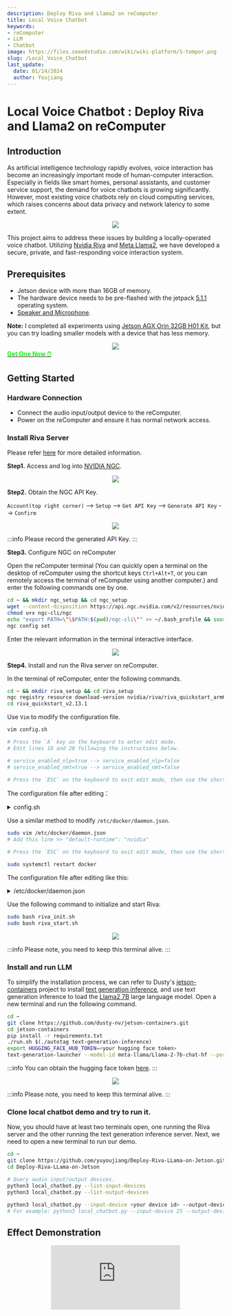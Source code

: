 ```yaml
---
description: Deploy Riva and Llama2 on reComputer
title: Local Voice Chatbot
keywords:
- reComputer
- LLM
- Chatbot
image: https://files.seeedstudio.com/wiki/wiki-platform/S-tempor.png
slug: /Local_Voice_Chatbot
last_update:
  date: 01/14/2024
  author: Youjiang
---
```



# Local Voice Chatbot : Deploy Riva and Llama2 on reComputer

## Introduction

As artificial intelligence technology rapidly evolves, voice interaction has become an increasingly important mode of human-computer interaction. Especially in fields like smart homes, personal assistants, and customer service support, the demand for voice chatbots is growing significantly. However, most existing voice chatbots rely on cloud computing services, which raises concerns about data privacy and network latency to some extent.

<div align="center">
    <img width={800} 
     src="https://files.seeedstudio.com/wiki/reComputer/Application/Local_Voice_Chatbot/workflow.png" />
</div>

This project aims to address these issues by building a locally-operated voice chatbot. Utilizing [Nvidia Riva](https://docs.nvidia.com/deeplearning/riva/user-guide/docs/quick-start-guide.html) and [Meta Llama2](https://huggingface.co/meta-llama), we have developed a secure, private, and fast-responding voice interaction system.

## Prerequisites

- Jetson device with more than 16GB of memory.
- The hardware device needs to be pre-flashed with the jetpack [5.1.1](https://wiki.seeedstudio.com/reComputer_Intro/) operating system.
- [Speaker and Microphone](https://www.seeedstudio.com/ReSpeaker-USB-Mic-Array-p-4247.html?queryID=dd9c8d91c63781d66776771a7ee5ec01&objectID=4247&indexName=bazaar_retailer_products).

**Note:** I completed all experiments using [Jetson AGX Orin 32GB H01 Kit](https://www.seeedstudio.com/AGX-Orin-32GB-H01-Kit-p-5569.html?queryID=012e528073e90bf80afd3880f3fc2b13&objectID=5569&indexName=bazaar_retailer_products), but you can try loading smaller models with a device that has less memory.

<div align="center">
    <img width={800} 
     src="https://files.seeedstudio.com/wiki/reComputer/Application/Local_Voice_Chatbot/jetson_agx_orin.jpg" />
</div>

<div class="get_one_now_container" style={{textAlign: 'center'}}>
    <a class="get_one_now_item" href="https://www.seeedstudio.com/AGX-Orin-32GB-H01-Kit-p-5569.html?queryID=a07376a957f072a4f755e1832fa0e544&objectID=5569&indexName=bazaar_retailer_products"><strong><span><font color={'FFFFFF'} size={"4"}> Get One Now 🖱️</font></span></strong>
    </a>
</div>

## Getting Started

### Hardware Connection
- Connect the audio input/output device to the reComputer.
- Power on the reComputer and ensure it has normal network access.

### Install Riva Server
Please refer [here](https://docs.nvidia.com/deeplearning/riva/user-guide/docs/quick-start-guide.html#embedded) for more detailed information.


**Step1.**  Access and log into [NVIDIA NGC](https://catalog.ngc.nvidia.com/?filters=&orderBy=weightPopularDESC&query=).

<div align="center">
    <img width={800} 
     src="https://files.seeedstudio.com/wiki/reComputer/Application/Local_Voice_Chatbot/setup_riva_1.png" />
</div>

**Step2.** Obtain the NGC API Key.

`Account(top right corner)` --> `Setup` --> `Get API Key` --> `Generate API Key` --> `Confirm`

<div align="center">
    <img width={800} 
     src="https://files.seeedstudio.com/wiki/reComputer/Application/Local_Voice_Chatbot/setup_riva_2.png" />
</div>

:::info
Please record the generated API Key.
:::

**Step3.** Configure NGC on reComputer

Open the reComputer terminal (You can quickly open a terminal on the desktop of reComputer using the shortcut keys `Ctrl+Alt+T`, or you can remotely access the terminal of reComputer using another computer.) and enter the following commands one by one.

```sh
cd ~ && mkdir ngc_setup && cd ngc_setup
wget --content-disposition https://api.ngc.nvidia.com/v2/resources/nvidia/ngc-apps/ngc_cli/versions/3.36.0/files/ngccli_arm64.zip && unzip ngccli_arm64.zip 
chmod u+x ngc-cli/ngc
echo "export PATH=\"\$PATH:$(pwd)/ngc-cli\"" >> ~/.bash_profile && source ~/.bash_profile
ngc config set
```

Enter the relevant information in the terminal interactive interface.

<div align="center">
    <img width={800} 
     src="https://files.seeedstudio.com/wiki/reComputer/Application/Local_Voice_Chatbot/setup_riva_3.png" />
</div>

**Step4.** Install and run the Riva server on reComputer.

In the terminal of reComputer, enter the following commands.

```sh
cd ~ && mkdir riva_setup && cd riva_setup
ngc registry resource download-version nvidia/riva/riva_quickstart_arm64:2.13.1
cd riva_quickstart_v2.13.1
```

Use `Vim` to modify the configuration file.

```sh
vim config.sh

# Press the `A` key on the keyboard to enter edit mode.
# Edit lines 18 and 20 following the instructions below.

# service_enabled_nlp=true --> service_enabled_nlp=false
# service_enabled_nmt=true --> service_enabled_nmt=false

# Press the `ESC` on the keyboard to exit edit mode, then use the shortcut `Shift+Z Z` to save the edited content and close the editor.
```

The configuration file after editing：

<details>

<summary> config.sh </summary>

```sh
# Copyright (c) 2022, NVIDIA CORPORATION.  All rights reserved.
#
# NVIDIA CORPORATION and its licensors retain all intellectual property
# and proprietary rights in and to this software, related documentation
# and any modifications thereto.  Any use, reproduction, disclosure or
# distribution of this software and related documentation without an express
# license agreement from NVIDIA CORPORATION is strictly prohibited.

# GPU family of target platform. Supported values: tegra, non-tegra
riva_target_gpu_family="non-tegra"

# Name of tegra platform that is being used. Supported tegra platforms: orin, xavier
riva_tegra_platform="orin"

# Enable or Disable Riva Services
# For any language other than en-US: service_enabled_nlp must be set to false
service_enabled_asr=true
service_enabled_nlp=false
service_enabled_tts=true
service_enabled_nmt=false

# Configure translation services
# Text-to-Text translation (T2T):
# - service_enabled_nmt must be set to true
# - Uncomment desired model for source and target languages in models_nmt field
# Speech-to-Text translation (S2T):
# - service_enabled_asr, service_enabled_nmt must be set to true
# - Set language code of input speech in the asr_language_code field
# - Uncomment desired model for source and target languages in models_nmt field
# Speech-to-Speech translation (S2S):
# - service_enabled_asr, service_enabled_nmt, service_enabled_tts must be set to true
# - Set language code of input speech in the asr_language_code field
# - Uncomment desired model for source and target languages in models_nmt field
# - Set language code of output speech in the tts_language_code field

# Enable Riva Enterprise
# If enrolled in Enterprise, enable Riva Enterprise by setting configuration
# here. You must explicitly acknowledge you have read and agree to the EULA.
# RIVA_API_KEY=<ngc api key>
# RIVA_API_NGC_ORG=<ngc organization>
# RIVA_EULA=accept

# Language code to fetch ASR models of a specific language
# Supported language codes: ar-AR, en-US, en-GB, de-DE, es-ES, es-US, fr-FR, hi-IN, it-IT, ja-JP, ru-RU, ko-KR, pt-BR, zh-CN, es-en-US, ja-en-JP
# For multiple languages enter space separated language codes.
asr_language_code=("en-US")

# ASR acoustic model architecture
# Supported values are: conformer, conformer_xl (en-US + amd64 only), citrinet_1024, citrinet_256 (en-US + arm64 only), jasper (en-US + amd64 only), quartznet (en-US + amd64 only)
asr_acoustic_model=("conformer")

# ASR acoustic model architecture variant
# Supported values for the architecture are:
# conformer: unified(de-DE, ja-JP and zh-CN only), ml_cs(es-en-US only), unified_ml_cs(ja-en-JP only)
# For the default model, keep the field empty
asr_acoustic_model_variant=("")

# ASR decoder type to be used
# If you'd like to use greedy decoder for ASR instead of flashlight/os2s decoder then set the below $use_asr_greedy_decoder to true
use_asr_greedy_decoder=false

# Language code to fetch TTS models of a specific language
# Supported language codes: en-US, es-ES, it-IT, de-DE, zh-CN
# For multiple languages enter space separated language codes
tts_language_code=("en-US")

# Specify one or more GPUs to use
# specifying more than one GPU is currently an experimental feature, and may result in undefined behaviours.
gpus_to_use="device=0"

# Specify the encryption key to use to deploy models
MODEL_DEPLOY_KEY="tlt_encode"

# Locations to use for storing models artifacts
#
# If an absolute path is specified, the data will be written to that location
# Otherwise, a Docker volume will be used (default).
#
# riva_init.sh will create a `rmir` and `models` directory in the volume or
# path specified.
#
# RMIR ($riva_model_loc/rmir)
# Riva uses an intermediate representation (RMIR) for models
# that are ready to deploy but not yet fully optimized for deployment. Pretrained
# versions can be obtained from NGC (by specifying NGC models below) and will be
# downloaded to $riva_model_loc/rmir by `riva_init.sh`
#
# Custom models produced by NeMo or TLT and prepared using riva-build
# may also be copied manually to this location $(riva_model_loc/rmir).
#
# Models ($riva_model_loc/models)
# During the riva_init process, the RMIR files in $riva_model_loc/rmir
# are inspected and optimized for deployment. The optimized versions are
# stored in $riva_model_loc/models. The riva server exclusively uses these
# optimized versions.
riva_model_loc="riva-model-repo"

if [[ $riva_target_gpu_family == "tegra" ]]; then
    riva_model_loc="`pwd`/model_repository"
fi

# The default RMIRs are downloaded from NGC by default in the above $riva_rmir_loc directory
# If you'd like to skip the download from NGC and use the existing RMIRs in the $riva_rmir_loc
# then set the below $use_existing_rmirs flag to true. You can also deploy your set of custom
# RMIRs by keeping them in the riva_rmir_loc dir and use this quickstart script with the
# below flag to deploy them all together.
use_existing_rmirs=false

# Ports to expose for Riva services
riva_speech_api_port="50051"

# NGC orgs
riva_ngc_org="nvidia"
riva_ngc_team="riva"
riva_ngc_image_version="2.13.1"
riva_ngc_model_version="2.13.0"

# Pre-built models listed below will be downloaded from NGC. If models already exist in $riva-rmir
# then models can be commented out to skip download from NGC

########## ASR MODELS ##########

models_asr=()

for lang_code in ${asr_language_code[@]}; do
    modified_lang_code="${lang_code//-/_}"
    modified_lang_code=${modified_lang_code,,}

    decoder=""
    if [ "$use_asr_greedy_decoder" = true ]; then
      decoder="_gre"
    fi

    if [[ ${asr_acoustic_model_variant} != "" ]]; then
      if [[ ${asr_acoustic_model} == "conformer" && ${asr_acoustic_model_variant} != "unified" && ${asr_acoustic_model_variant} != "ml_cs" && ${asr_acoustic_model_variant} != "unified_ml_cs" ]]; then
        echo "Valid variants for Conformer are: unified, ml_cs and unified_ml_cs."
        exit 1
      elif [[ ${asr_acoustic_model} != "conformer" ]]; then
        echo "Invalid variant for ${asr_acoustic_model}."
        exit 1
      fi
      asr_acoustic_model_variant="_${asr_acoustic_model_variant}"
    fi

    if [[ ${asr_acoustic_model} == "conformer_xl" && ${lang_code} != "en-US" ]]; then
      echo "Conformer-XL acoustic model is only available for language code en-US."
      exit 1
    fi

    if [[ ${asr_acoustic_model_variant} == "_unified" && ${lang_code} != "de-DE" && ${lang_code} != "ja-JP" && ${lang_code} != "zh-CN" ]]; then
      echo "Unified Conformer acoustic model is only available for language code de-DE, ja-JP and zh-CN."
      exit 1
    fi

    if [[ ${asr_acoustic_model_variant} == "_ml_cs" && ${lang_code} != "es-en-US" ]]; then
      echo "Multilingual Code Switch Conformer acoustic model is only available for language code es-en-US."
      exit 1
    fi

    if [[ ${asr_acoustic_model_variant} == "_unified_ml_cs" && ${lang_code} != "ja-en-JP" ]]; then
      echo "Unified Multilingual Code Switch Conformer acoustic model is only available for language code ja-en-JP."
      exit 1
    fi

    if [[ $riva_target_gpu_family  == "tegra" ]]; then

      if [[ ${asr_acoustic_model} == "jasper" || \
            ${asr_acoustic_model} == "quartznet" || \
            ${asr_acoustic_model} == "conformer_xl" ]]; then
          echo "Conformer-XL, Jasper and Quartznet models are not available for arm64 architecture"
          exit 1
      fi

      if [[ ${asr_acoustic_model} == "citrinet_256" && ${lang_code} != "en-US" ]]; then
        echo "For arm64 architecture, citrinet_256 acoustic model is only available for language code en-US."
        exit 1
      fi

      models_asr+=(
      ### Streaming w/ CPU decoder, best latency configuration
          "${riva_ngc_org}/${riva_ngc_team}/models_asr_${asr_acoustic_model}${asr_acoustic_model_variant}_${modified_lang_code}_str:${riva_ngc_model_version}-${riva_target_gpu_family}-${riva_tegra_platform}"

      ### Offline w/ CPU decoder
      #    "${riva_ngc_org}/${riva_ngc_team}/rmir_asr_${asr_acoustic_model}${asr_acoustic_model_variant}_${modified_lang_code}_ofl${decoder}:${riva_ngc_model_version}"
      )
    else

      if [[ ${asr_acoustic_model} != "conformer" && \
            ${asr_acoustic_model} != "conformer_xl" && \
            ${asr_acoustic_model} != "citrinet_1024" && \
            ${asr_acoustic_model} != "jasper" && \
            ${asr_acoustic_model} != "quartznet" ]]; then
        echo "For amd64 architecture, valid acoustic models are conformer, conformer_xl, citrinet_1024, jasper and quartznet."
        exit 1
      fi

      if [[ (${asr_acoustic_model} == "jasper" || \
            ${asr_acoustic_model} == "quartznet") && \
            ${lang_code} != "en-US" ]]; then
        echo "jasper and quartznet acoustic models are only available for language code en-US."
        exit 1
      fi

      models_asr+=(
      ### Streaming w/ CPU decoder, best latency configuration
          "${riva_ngc_org}/${riva_ngc_team}/rmir_asr_${asr_acoustic_model}${asr_acoustic_model_variant}_${modified_lang_code}_str${decoder}:${riva_ngc_model_version}"

      ### Streaming w/ CPU decoder, best throughput configuration
      #    "${riva_ngc_org}/${riva_ngc_team}/rmir_asr_${asr_acoustic_model}${asr_acoustic_model_variant}_${modified_lang_code}_str_thr${decoder}:${riva_ngc_model_version}"

      ### Offline w/ CPU decoder
          "${riva_ngc_org}/${riva_ngc_team}/rmir_asr_${asr_acoustic_model}${asr_acoustic_model_variant}_${modified_lang_code}_ofl${decoder}:${riva_ngc_model_version}"
      )
    fi

    ### Punctuation model
    if [[ ${asr_acoustic_model_variant} != "_unified" && ${asr_acoustic_model_variant} != "_unified_ml_cs" ]]; then
      pnc_lang=$(echo $modified_lang_code | cut -d "_" -f 1)
      pnc_region=${modified_lang_code##*_}
      modified_lang_code=${pnc_lang}_${pnc_region}
      if [[ $riva_target_gpu_family == "tegra" ]]; then
        models_asr+=(
            "${riva_ngc_org}/${riva_ngc_team}/models_nlp_punctuation_bert_base_${modified_lang_code}:${riva_ngc_model_version}-${riva_target_gpu_family}-${riva_tegra_platform}"
        )
      else
        models_asr+=(
            "${riva_ngc_org}/${riva_ngc_team}/rmir_nlp_punctuation_bert_base_${modified_lang_code}:${riva_ngc_model_version}"
        )
      fi
    fi
done

### Speaker diarization model
models_asr+=(
#    "${riva_ngc_org}/${riva_ngc_team}/rmir_diarizer_offline:${riva_ngc_model_version}"
)

########## NLP MODELS ##########

if [[ $riva_target_gpu_family == "tegra" ]]; then
  models_nlp=(
  ### Bert base Punctuation model
      "${riva_ngc_org}/${riva_ngc_team}/models_nlp_punctuation_bert_base_en_us:${riva_ngc_model_version}-${riva_target_gpu_family}-${riva_tegra_platform}"

  ### BERT Base Intent Slot model for misty domain fine-tuned on weather, smalltalk/personality, poi/map datasets.
  #    "${riva_ngc_org}/${riva_ngc_team}/models_nlp_intent_slot_misty_bert_base:${riva_ngc_model_version}-${riva_target_gpu_family}-${riva_tegra_platform}"

  ### DistilBERT Intent Slot model for misty domain fine-tuned on weather, smalltalk/personality, poi/map datasets.
  #    "${riva_ngc_org}/${riva_ngc_team}/models_nlp_intent_slot_misty_distilbert:${riva_ngc_model_version}-${riva_target_gpu_family}-${riva_tegra_platform}"
  )
else
  models_nlp=(
  ### Bert base Punctuation model
      "${riva_ngc_org}/${riva_ngc_team}/rmir_nlp_punctuation_bert_base_en_us:${riva_ngc_model_version}"

  ### BERT base Named Entity Recognition model fine-tuned on GMB dataset with class labels LOC, PER, ORG etc.
  #    "${riva_ngc_org}/${riva_ngc_team}/rmir_nlp_named_entity_recognition_bert_base:${riva_ngc_model_version}"

  ### BERT Base Intent Slot model fine-tuned on weather dataset.
  #    "${riva_ngc_org}/${riva_ngc_team}/rmir_nlp_intent_slot_bert_base:${riva_ngc_model_version}"

  ### BERT Base Question Answering model fine-tuned on Squad v2.
  #    "${riva_ngc_org}/${riva_ngc_team}/rmir_nlp_question_answering_bert_base:${riva_ngc_model_version}"

  ### Megatron345M Question Answering model fine-tuned on Squad v2.
  #    "${riva_ngc_org}/${riva_ngc_team}/rmir_nlp_question_answering_megatron:${riva_ngc_model_version}"

  ### Bert base Text Classification model fine-tuned on 4class (weather, meteorology, personality, nomatch) domain model.
  #    "${riva_ngc_org}/${riva_ngc_team}/rmir_nlp_text_classification_bert_base:${riva_ngc_model_version}"
  )
fi

########## TTS MODELS ##########

models_tts=()

for lang_code in ${tts_language_code[@]}; do
  modified_lang_code="${lang_code//-/_}"
  modified_lang_code=${modified_lang_code,,}

  if [[ $riva_target_gpu_family == "tegra" ]]; then
    if [[ ${lang_code} == "en-US" ]]; then
      models_tts+=(
      ### These models have been trained with energy conditioning and use the International Phonetic Alphabet (IPA) for inference and training.
          "${riva_ngc_org}/${riva_ngc_team}/models_tts_fastpitch_hifigan_en_us_ipa:${riva_ngc_model_version}-${riva_target_gpu_family}-${riva_tegra_platform}"
      #    "${riva_ngc_org}/${riva_ngc_team}/models_tts_radtts_hifigan_en_us_ipa:${riva_ngc_model_version}-${riva_target_gpu_family}-${riva_tegra_platform}"

      ### This model uses the ARPABET for inference and training.
      #    "${riva_ngc_org}/${riva_ngc_team}/models_tts_fastpitch_hifigan_en_us:${riva_ngc_model_version}-${riva_target_gpu_family}-${riva_tegra_platform}"
      )
    elif [[ ${lang_code} == "zh-CN" ]]; then
      models_tts+=(
      ### This model is multi-speaker with emotion and and use the International Phonetic Alphabet (IPA) for inference and training.
          "${riva_ngc_org}/${riva_ngc_team}/models_tts_fastpitch_hifigan_zh_cn_ipa:${riva_ngc_model_version}-${riva_target_gpu_family}-${riva_tegra_platform}"
      )
    else
      ### These models are single-speaker and use the International Phonetic Alphabet (IPA) for inference and training.
      if [[ ${lang_code} != "de-DE" ]]; then
        models_tts+=(
            "${riva_ngc_org}/${riva_ngc_team}/models_tts_fastpitch_hifigan_${modified_lang_code}_f_ipa:${riva_ngc_model_version}-${riva_target_gpu_family}-${riva_tegra_platform}"
        )
      fi
      models_tts+=(
          "${riva_ngc_org}/${riva_ngc_team}/models_tts_fastpitch_hifigan_${modified_lang_code}_m_ipa:${riva_ngc_model_version}-${riva_target_gpu_family}-${riva_tegra_platform}"
      )
    fi
  else
    if [[ ${lang_code} == "en-US" ]]; then
      models_tts+=(
      ### These models have been trained with energy conditioning and use the International Phonetic Alphabet (IPA) for inference and training.
          "${riva_ngc_org}/${riva_ngc_team}/rmir_tts_fastpitch_hifigan_en_us_ipa:${riva_ngc_model_version}"
      #    "${riva_ngc_org}/${riva_ngc_team}/rmir_tts_radtts_hifigan_en_us_ipa:${riva_ngc_model_version}"

      ### This model uses the ARPABET for inference and training.
      #    "${riva_ngc_org}/${riva_ngc_team}/rmir_tts_fastpitch_hifigan_en_us:${riva_ngc_model_version}"
      )
    elif [[ ${lang_code} == "zh-CN" ]]; then
      models_tts+=(
      ### This model is multi-speaker with emotion and and use the International Phonetic Alphabet (IPA) for inference and training.
          "${riva_ngc_org}/${riva_ngc_team}/rmir_tts_fastpitch_hifigan_zh_cn_ipa:${riva_ngc_model_version}"
      )
    else
      ### These models are single-speaker and use the International Phonetic Alphabet (IPA) for inference and training.
      if [[ ${lang_code} != "de-DE" ]]; then
        models_tts+=(
            "${riva_ngc_org}/${riva_ngc_team}/rmir_tts_fastpitch_hifigan_${modified_lang_code}_f_ipa:${riva_ngc_model_version}"
        )
      fi
      models_tts+=(
          "${riva_ngc_org}/${riva_ngc_team}/rmir_tts_fastpitch_hifigan_${modified_lang_code}_m_ipa:${riva_ngc_model_version}"
      )
    fi
  fi
done

######### NMT models ###############

# Models follow Source language _ One or more target languages model architecture
# Source or target language "any" means the model supports 32 languages mentioned in docs.
# e.g., rmir_nmt_de_en_24x6 is a German to English 24x6 bilingual model
# and rmir_megatronnmt_en_any_500m is a English to 32 languages megatron model

models_nmt=(
  ###### Bilingual models
  #"${riva_ngc_org}/${riva_ngc_team}/rmir_nmt_en_de_24x6:${riva_ngc_model_version}"
  #"${riva_ngc_org}/${riva_ngc_team}/rmir_nmt_en_es_24x6:${riva_ngc_model_version}"
  #"${riva_ngc_org}/${riva_ngc_team}/rmir_nmt_en_zh_24x6:${riva_ngc_model_version}"
  #"${riva_ngc_org}/${riva_ngc_team}/rmir_nmt_en_ru_24x6:${riva_ngc_model_version}"
  #"${riva_ngc_org}/${riva_ngc_team}/rmir_nmt_en_fr_24x6:${riva_ngc_model_version}"
  #"${riva_ngc_org}/${riva_ngc_team}/rmir_nmt_de_en_24x6:${riva_ngc_model_version}"
  #"${riva_ngc_org}/${riva_ngc_team}/rmir_nmt_es_en_24x6:${riva_ngc_model_version}"
  #"${riva_ngc_org}/${riva_ngc_team}/rmir_nmt_ru_en_24x6:${riva_ngc_model_version}"
  #"${riva_ngc_org}/${riva_ngc_team}/rmir_nmt_zh_en_24x6:${riva_ngc_model_version}"
  #"${riva_ngc_org}/${riva_ngc_team}/rmir_nmt_fr_en_24x6:${riva_ngc_model_version}"

  ###### Multilingual models
  #"${riva_ngc_org}/${riva_ngc_team}/rmir_nmt_en_deesfr_24x6:${riva_ngc_model_version}"
  #"${riva_ngc_org}/${riva_ngc_team}/rmir_nmt_en_deesfr_12x2:${riva_ngc_model_version}"
  #"${riva_ngc_org}/${riva_ngc_team}/rmir_nmt_deesfr_en_24x6:${riva_ngc_model_version}"
  #"${riva_ngc_org}/${riva_ngc_team}/rmir_nmt_deesfr_en_12x2:${riva_ngc_model_version}"

  ###### Megatron models
  #"${riva_ngc_org}/${riva_ngc_team}/rmir_megatronnmt_any_en_500m:${riva_ngc_model_version}"
  #"${riva_ngc_org}/${riva_ngc_team}/rmir_megatronnmt_en_any_500m:${riva_ngc_model_version}"
)

NGC_TARGET=${riva_ngc_org}
if [[ ! -z ${riva_ngc_team} ]]; then
  NGC_TARGET="${NGC_TARGET}/${riva_ngc_team}"
else
  team="\"\""
fi

# Specify paths to SSL Key and Certificate files to use TLS/SSL Credentials for a secured connection.
# If either are empty, an insecure connection will be used.
# Stored within container at /ssl/servert.crt and /ssl/server.key
# Optional, one can also specify a root certificate, stored within container at /ssl/root_server.crt
ssl_server_cert=""
ssl_server_key=""
ssl_root_cert=""

# define Docker images required to run Riva
image_speech_api="nvcr.io/${NGC_TARGET}/riva-speech:${riva_ngc_image_version}"

# define Docker images required to setup Riva
image_init_speech="nvcr.io/${NGC_TARGET}/riva-speech:${riva_ngc_image_version}-servicemaker"

# daemon names
riva_daemon_speech="riva-speech"
if [[ $riva_target_gpu_family != "tegra" ]]; then
    riva_daemon_client="riva-client"
fi
```

</details>

Use a similar method to modify `/etc/docker/daemon.json`.

```sh
sudo vim /etc/docker/daemon.json
# Add this line >> "default-runtime": "nvidia"

# Press the `ESC` on the keyboard to exit edit mode, then use the shortcut `Shift+Z Z` to save the edited content and close the editor.

sudo systemctl restart docker
```

The configuration file after editing like this:

<details>

<summary> /etc/docker/daemon.json </summary>

```json
{   
    "default-runtime": "nvidia",
        "runtimes": {
        "nvidia": {
            "path": "nvidia-container-runtime",
            "runtimeArgs": []
        }
    }
}
```

</details>

Use the following command to initialize and start Riva:

```sh
sudo bash riva_init.sh
sudo bash riva_start.sh
```

<div align="center">
    <img width={800} 
     src="https://files.seeedstudio.com/wiki/reComputer/Application/Local_Voice_Chatbot/setup_riva_4.png" />
</div>

:::info
Please note, you need to keep this terminal alive.
:::

### Install and run LLM

To simplify the installation process, we can refer to Dusty's [jetson-containers](https://github.com/dusty-nv/jetson-containers/tree/master/packages/llm/text-generation-inference) project to install [text generation inference](https://github.com/huggingface/text-generation-inference), and use text generation inference to load the [Llama2 7B](https://huggingface.co/meta-llama/Llama-2-7b-chat-hf) large language model. Open a new terminal and run the following command.

```sh
cd ~
git clone https://github.com/dusty-nv/jetson-containers.git
cd jetson-containers
pip install -r requirements.txt
./run.sh $(./autotag text-generation-inference)
export HUGGING_FACE_HUB_TOKEN=<your hugging face token>
text-generation-launcher --model-id meta-llama/Llama-2-7b-chat-hf --port 8899
```

:::info
You can obtain the hugging face token [here](https://huggingface.co/docs/hub/security-tokens).
:::

<div align="center">
    <img width={800} 
     src="https://files.seeedstudio.com/wiki/reComputer/Application/Local_Voice_Chatbot/install_run_llm.png" />
</div>

:::info
Please note, you need to keep this terminal alive.
:::

### Clone local chatbot demo and try to run it.

Now, you should have at least two terminals open, one running the Riva server and the other running the text generation inference server. Next, we need to open a new terminal to run our demo.

```sh
cd ~
git clone https://github.com/yuyoujiang/Deploy-Riva-LLama-on-Jetson.git
cd Deploy-Riva-LLama-on-Jetson

# Query audio input/output devices.
python3 local_chatbot.py --list-input-devices
python3 local_chatbot.py --list-output-devices

python3 local_chatbot.py --input-device <your device id> --output-device <your device id>
# For example: python3 local_chatbot.py --input-device 25 --output-device 30
```

## Effect Demonstration

<div align="center">
<iframe  width={560} height={315} src="https://www.youtube.com/embed/Nc3D-qITDoU?si=aWI7Z5IEprRKfuKE" title="YouTube video player" frameBorder={0} allow="accelerometer; autoplay; clipboard-write; encrypted-media; gyroscope; picture-in-picture; web-share" allowFullScreen />
</div>

## References
- [build-an-ai-chatbot-using-riva-and-openai](https://www.hackster.io/wxxniubi8/build-an-ai-chatbot-using-riva-and-openai-13dc41)
- [https://github.com/dusty-nv/jetson-containers](
https://github.com/dusty-nv/jetson-containers/tree/cb6c847f88df221e705397a1ee98424c2e893243/packages/llm/text-generation-inference)
- https://github.com/huggingface/text-generation-inference
- https://huggingface.co/meta-llama


## Tech Support & Product Discussion

Thank you for choosing our products! We are here to provide you with different support to ensure that your experience with our products is as smooth as possible. We offer several communication channels to cater to different preferences and needs.

<div class="button_tech_support_container">
<a href="https://forum.seeedstudio.com/" class="button_forum"></a> 
<a href="https://www.seeedstudio.com/contacts" class="button_email"></a>
</div>

<div class="button_tech_support_container">
<a href="https://discord.gg/eWkprNDMU7" class="button_discord"></a> 
<a href="https://github.com/Seeed-Studio/wiki-documents/discussions/69" class="button_discussion"></a>
</div>